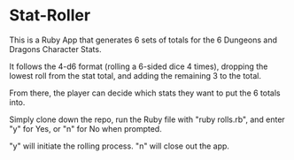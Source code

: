 # Stat-Roller
This is a Ruby App that generates 6 sets of totals for the 6 Dungeons and Dragons Character Stats.

It follows the 4-d6 format (rolling a 6-sided dice 4 times), dropping the lowest roll from the stat total, and adding the remaining 3 to the total.

From there, the player can decide which stats they want to put the 6 totals into.

Simply clone down the repo, run the Ruby file with "ruby rolls.rb", and enter "y" for Yes, or "n" for No when prompted.


"y" will initiate the rolling process. "n" will close out the app.
